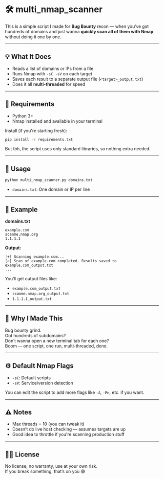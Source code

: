 

# 🛠️ multi_nmap_scanner

This is a simple script I made for **Bug Bounty** recon — when you’ve got hundreds of domains and just wanna **quickly scan all of them with Nmap** without doing it one by one.

---

## 💡 What It Does

- Reads a list of domains or IPs from a file  
- Runs Nmap with `-sC -sV` on each target  
- Saves each result to a separate output file (`<target>_output.txt`)  
- Does it all **multi-threaded** for speed

---

## 🔧 Requirements

- Python 3+
- Nmap installed and available in your terminal

Install (if you're starting fresh):

```bash
pip install -r requirements.txt
```

But tbh, the script uses only standard libraries, so nothing extra needed.

---

## 🚀 Usage

```bash
python multi_nmap_scanner.py domains.txt
```

- `domains.txt`: One domain or IP per line

---

## 📁 Example

**domains.txt**
```
example.com
scanme.nmap.org
1.1.1.1
```

**Output:**
```
[+] Scanning example.com...
[✓] Scan of example.com completed. Results saved to example.com_output.txt
...
```

You'll get output files like:
- `example.com_output.txt`
- `scanme.nmap.org_output.txt`
- `1.1.1.1_output.txt`

---

## 🧠 Why I Made This

Bug bounty grind.  
Got hundreds of subdomains?  
Don’t wanna open a new terminal tab for each one?  
Boom — one script, one run, multi-threaded, done.

---

## ⚙️ Default Nmap Flags

- `-sC`: Default scripts
- `-sV`: Service/version detection

You can edit the script to add more flags like `-A`, `-Pn`, etc. if you want.

---

## ⚠️ Notes

- Max threads = 10 (you can tweak it)
- Doesn’t do live host checking — assumes targets are up
- Good idea to throttle if you're scanning production stuff

---

## 🧑‍💻 License

No license, no warranty, use at your own risk.  
If you break something, that’s on you 😅

